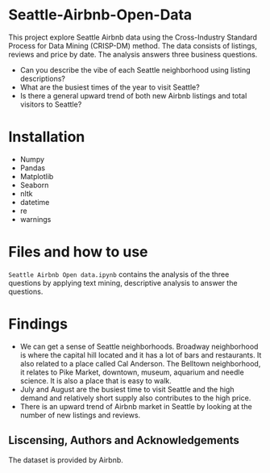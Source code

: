 # Seattle-Airbnb-Open-Data

This project explore Seattle Airbnb data using the Cross-Industry Standard Process for Data Mining (CRISP-DM) method. The data consists of listings, reviews and price by date. The analysis answers three business questions.

- Can you describe the vibe of each Seattle neighborhood using listing descriptions?
- What are the busiest times of the year to visit Seattle? 
- Is there a general upward trend of both new Airbnb listings and total visitors to Seattle?

# Installation

- Numpy
- Pandas
- Matplotlib
- Seaborn
- nltk
- datetime
- re
- warnings

# Files and how to use

`Seattle Airbnb Open data.ipynb` contains the analysis of the three questions by applying text mining, descriptive analysis to answer the questions.

# Findings

- We can get a sense of Seattle neighborhoods. Broadway neighborhood is where the capital hill located  and it has a lot of bars and restaurants. It also related to a place called Cal Anderson. The Belltown neighborhood, it relates to Pike Market, downtown, museum, aquarium and needle science. It is also a place that is easy to walk.
- July and August are the busiest time to visit Seattle and the high demand and relatively short supply also contributes to the high price.
- There is an upward trend of Airbnb market in Seattle by looking at the number of new listings and reviews.

## Liscensing, Authors and Acknowledgements

The dataset is provided by Airbnb.
